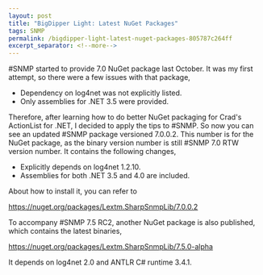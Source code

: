 ```yaml
---
layout: post
title: "BigDipper Light: Latest NuGet Packages"
tags: SNMP
permalink: /bigdipper-light-latest-nuget-packages-805787c264ff
excerpt_separator: <!--more-->
---
```

#SNMP started to provide 7.0 NuGet package last October. It was my first attempt, so there were a few issues with that package,

* Dependency on log4net was not explicitly listed.
* Only assemblies for .NET 3.5 were provided.
<!--more-->

Therefore, after learning how to do better NuGet packaging for Crad's ActionList for .NET, I decided to apply the tips to #SNMP. So now you can see an updated #SNMP package versioned 7.0.0.2. This number is for the NuGet package, as the binary version number is still #SNMP 7.0 RTW version number. It contains the following changes,

* Explicitly depends on log4net 1.2.10.
* Assemblies for both .NET 3.5 and 4.0 are included.

About how to install it, you can refer to

https://nuget.org/packages/Lextm.SharpSnmpLib/7.0.0.2

To accompany #SNMP 7.5 RC2, another NuGet package is also published, which contains the latest binaries,

https://nuget.org/packages/Lextm.SharpSnmpLib/7.5.0-alpha

It depends on log4net 2.0 and ANTLR C# runtime 3.4.1.
